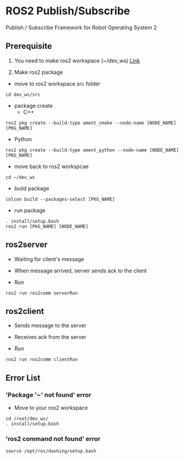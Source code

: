 # ROS2 Publish/Subscribe

Publish / Subscribe Framework for Robot Operating System 2

## Prerequisite
1. You need to make ros2 workspace (~/dev_ws)
[Link](https://index.ros.org/doc/ros2/Tutorials/Workspace/Creating-A-Workspace/)

2. Make ros2 package
- move to ros2 workspace src folder
```
cd dev_ws/src
```
- package create
  - C++
```
ros2 pkg create --build-type ament_cmake --node-name [NODE_NAME] [PKG_NAME]
```
  - Python   
```
ros2 pkg create --build-type ament_python --node-name [NODE_NAME] [PKG_NAME]
```

- move back to ros2 workspcae
```
cd ~/dev_ws
```

- build package
```
colcon build --packages-select [PKG_NAME]
```

- run package
```
. install/setup.bash
ros2 run [PKG_NAME] [NODE_NAME]
```

## ros2server
- Waiting for client's message
- When message arrived, server sends ack to the client

- Run 

```
ros2 run ros2comm serverRun
```

## ros2client
- Sends message to the server
- Receives ack from the server

- Run

```
ros2 run ros2comm clientRun
```

## Error List

### 'Package '~' not found' error
- Move to your ros2 workspace

```
cd /root/dev_ws/
. install/setup.bash
```

### 'ros2 command not found' error

```
source /opt/ros/dashing/setup.bash
```
